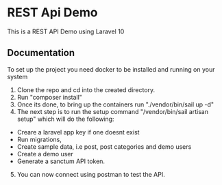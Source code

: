 
# REST Api Demo

This is a REST API Demo using Laravel 10


## Documentation

To set up the project you need docker to be installed and running on your system 

1) Clone the repo and cd into the created directory.
2) Run "composer install"
3) Once its done, to bring up the containers run "./vendor/bin/sail up -d"
4) The next step is to run the setup command "/vendor/bin/sail artisan setup" which will do the following: 
- Creare a laravel app key if one doesnt exist
- Run migrations, 
- Create sample data, i.e post, post categories and demo users 
- Create a demo user 
- Generate a sanctum API token. 
5) You can now connect using postman to test the API. 



